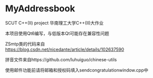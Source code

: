 # MyAddressbook
SCUT C++(II) project    华南理工大学C++(II)大作业

本项目使用Qt6编写，与低版本Qt可能存在兼容性问题

ZSmtp类的代码来自 https://blog.csdn.net/nicedante/article/details/102637590

拼音文件来自https://github.com/luhuiguo/chinese-utils

使用邮件功能前请将邮箱和授权码填入sendcongratulationwindow.cpp中
